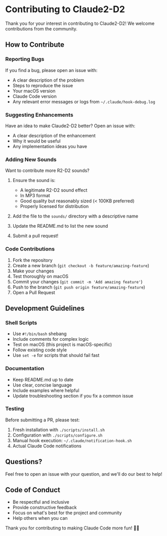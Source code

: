 # Contributing to Claude2-D2

Thank you for your interest in contributing to Claude2-D2! We welcome contributions from the community.

## How to Contribute

### Reporting Bugs

If you find a bug, please open an issue with:
- A clear description of the problem
- Steps to reproduce the issue
- Your macOS version
- Claude Code version
- Any relevant error messages or logs from `~/.claude/hook-debug.log`

### Suggesting Enhancements

Have an idea to make Claude2-D2 better? Open an issue with:
- A clear description of the enhancement
- Why it would be useful
- Any implementation ideas you have

### Adding New Sounds

Want to contribute more R2-D2 sounds?

1. Ensure the sound is:
   - A legitimate R2-D2 sound effect
   - In MP3 format
   - Good quality but reasonably sized (< 100KB preferred)
   - Properly licensed for distribution

2. Add the file to the `sounds/` directory with a descriptive name
3. Update the README.md to list the new sound
4. Submit a pull request!

### Code Contributions

1. Fork the repository
2. Create a new branch (`git checkout -b feature/amazing-feature`)
3. Make your changes
4. Test thoroughly on macOS
5. Commit your changes (`git commit -m 'Add amazing feature'`)
6. Push to the branch (`git push origin feature/amazing-feature`)
7. Open a Pull Request

## Development Guidelines

### Shell Scripts

- Use `#!/bin/bash` shebang
- Include comments for complex logic
- Test on macOS (this project is macOS-specific)
- Follow existing code style
- Use `set -e` for scripts that should fail fast

### Documentation

- Keep README.md up to date
- Use clear, concise language
- Include examples where helpful
- Update troubleshooting section if you fix a common issue

### Testing

Before submitting a PR, please test:
1. Fresh installation with `./scripts/install.sh`
2. Configuration with `./scripts/configure.sh`
3. Manual hook execution: `~/.claude/notification-hook.sh`
4. Actual Claude Code notifications

## Questions?

Feel free to open an issue with your question, and we'll do our best to help!

## Code of Conduct

- Be respectful and inclusive
- Provide constructive feedback
- Focus on what's best for the project and community
- Help others when you can

Thank you for contributing to making Claude Code more fun! 🤖✨
